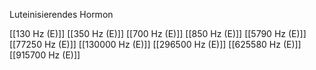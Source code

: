Luteinisierendes Hormon

[[130 Hz (E)]]
[[350 Hz (E)]]
[[700 Hz (E)]]
[[850 Hz (E)]]
[[5790 Hz (E)]]
[[77250 Hz (E)]]
[[130000 Hz (E)]]
[[296500 Hz (E)]]
[[625580 Hz (E)]]
[[915700 Hz (E)]]